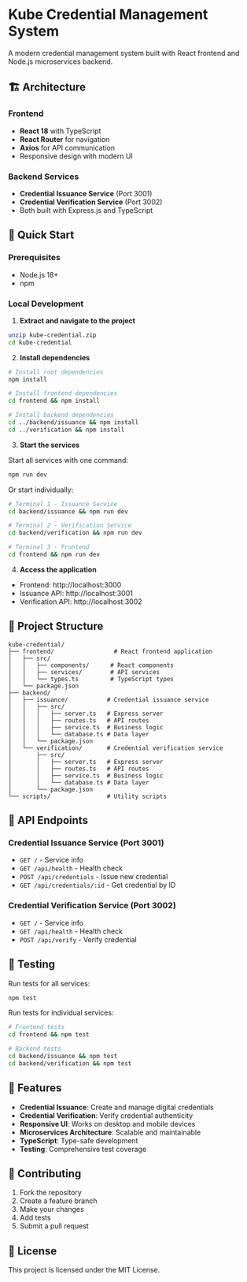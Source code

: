 # Kube Credential Management System

A modern credential management system built with React frontend and Node.js microservices backend.

## 🏗️ Architecture

### Frontend
- **React 18** with TypeScript
- **React Router** for navigation
- **Axios** for API communication
- Responsive design with modern UI

### Backend Services
- **Credential Issuance Service** (Port 3001)
- **Credential Verification Service** (Port 3002)
- Both built with Express.js and TypeScript

## 🚀 Quick Start

### Prerequisites
- Node.js 18+
- npm

### Local Development

1. **Extract and navigate to the project**
```bash
unzip kube-credential.zip
cd kube-credential
```

2. **Install dependencies**
```bash
# Install root dependencies
npm install

# Install frontend dependencies
cd frontend && npm install

# Install backend dependencies
cd ../backend/issuance && npm install
cd ../verification && npm install
```

3. **Start the services**

Start all services with one command:
```bash
npm run dev
```

Or start individually:
```bash
# Terminal 1 - Issuance Service
cd backend/issuance && npm run dev

# Terminal 2 - Verification Service  
cd backend/verification && npm run dev

# Terminal 3 - Frontend
cd frontend && npm run dev
```

4. **Access the application**
- Frontend: http://localhost:3000
- Issuance API: http://localhost:3001
- Verification API: http://localhost:3002

## 📁 Project Structure

```
kube-credential/
├── frontend/                 # React frontend application
│   ├── src/
│   │   ├── components/      # React components
│   │   ├── services/        # API services
│   │   └── types.ts         # TypeScript types
│   └── package.json
├── backend/
│   ├── issuance/           # Credential issuance service
│   │   ├── src/
│   │   │   ├── server.ts   # Express server
│   │   │   ├── routes.ts   # API routes
│   │   │   ├── service.ts  # Business logic
│   │   │   └── database.ts # Data layer
│   │   └── package.json
│   └── verification/       # Credential verification service
│       ├── src/
│       │   ├── server.ts   # Express server
│       │   ├── routes.ts   # API routes
│       │   ├── service.ts  # Business logic
│       │   └── database.ts # Data layer
│       └── package.json
└── scripts/                # Utility scripts
```

## 🔧 API Endpoints

### Credential Issuance Service (Port 3001)
- `GET /` - Service info
- `GET /api/health` - Health check
- `POST /api/credentials` - Issue new credential
- `GET /api/credentials/:id` - Get credential by ID

### Credential Verification Service (Port 3002)
- `GET /` - Service info
- `GET /api/health` - Health check
- `POST /api/verify` - Verify credential

## 🧪 Testing

Run tests for all services:
```bash
npm test
```

Run tests for individual services:
```bash
# Frontend tests
cd frontend && npm test

# Backend tests
cd backend/issuance && npm test
cd backend/verification && npm test
```

## 📝 Features

- **Credential Issuance**: Create and manage digital credentials
- **Credential Verification**: Verify credential authenticity
- **Responsive UI**: Works on desktop and mobile devices
- **Microservices Architecture**: Scalable and maintainable
- **TypeScript**: Type-safe development
- **Testing**: Comprehensive test coverage

## 🤝 Contributing

1. Fork the repository
2. Create a feature branch
3. Make your changes
4. Add tests
5. Submit a pull request

## 📄 License

This project is licensed under the MIT License.